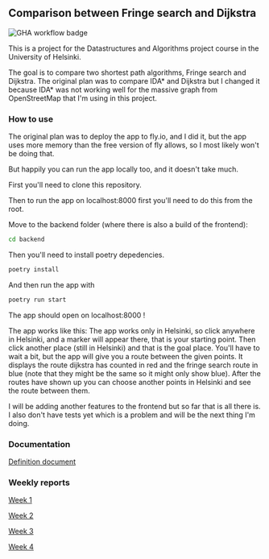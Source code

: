## Comparison between Fringe search and Dijkstra

![GHA workflow badge](https://github.com/roosahut/tiralabra/workflows/CI/badge.svg)

This is a project for the Datastructures and Algorithms project course in the University of Helsinki.

The goal is to compare two shortest path algorithms, Fringe search and Dijkstra. The original plan was to compare IDA* and Dijkstra but I changed it because IDA* was not working well for the massive graph from OpenStreetMap that I'm using in this project.

### How to use

The original plan was to deploy the app to fly.io, and I did it, but the app uses more memory than the free version of fly allows, so I most likely won't be doing that.

But happily you can run the app locally too, and it doesn't take much.

First you'll need to clone this repository.

Then to run the app on localhost:8000 first you'll need to do this from the root.

Move to the backend folder (where there is also a build of the frontend):
```bash
cd backend
```
Then you'll need to install poetry depedencies.
```bash
poetry install
```
And then run the app with
```bash
poetry run start
```
The app should open on localhost:8000 !

The app works like this:
The app works only in Helsinki, so click anywhere in Helsinki, and a marker will appear there, that is your starting point. Then click another place (still in Helsinki) and that is the goal place.
You'll have to wait a bit, but the app will give you a route between the given points. It displays the route dijkstra has counted in red and the fringe search route in blue (note that they might be the same so it might only show blue). 
After the routes have shown up you can choose another points in Helsinki and see the route between them.

I will be adding another features to the frontend but so far that is all there is.
I also don't have tests yet which is a problem and will be the next thing I'm doing.

### Documentation

[Definition document](https://github.com/roosahut/tiralabra/blob/main/documentation/definitiondocument.md)

### Weekly reports

[Week 1](https://github.com/roosahut/tiralabra/blob/main/documentation/weeklyreports/weeklyreport1.md)

[Week 2](https://github.com/roosahut/tiralabra/blob/main/documentation/weeklyreports/weeklyreport2.md)

[Week 3](https://github.com/roosahut/tiralabra/blob/main/documentation/weeklyreports/weeklyreport3.md)

[Week 4](https://github.com/roosahut/tiralabra/blob/main/documentation/weeklyreports/weeklyreport4.md)
